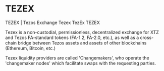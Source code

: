 # TEZEX

TEZEX | Tezos Exchange
Tezex TezEx TEZEX

Tezex is a non-custodial, permissionless, decentralized exchange for XTZ and Tezos FA-standard tokens (FA-1.2, FA-2.0, etc.), as well as a cross-chain bridge between Tezos assets and assets of other blockchains (Ethereum, Bitcoin, etc.)

Tezex liquidity providers are called 'Changemakers', who operate the 'changemaker nodes' which facilitate swaps with the requesting parties.
